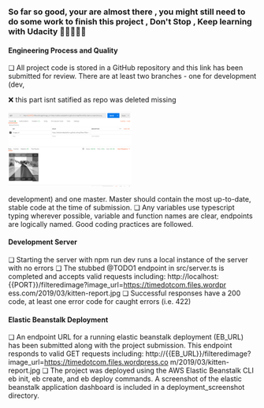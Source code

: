 ### So far so good, your are almost there , you might still need to do some work to finish this project , Don't Stop , Keep learning with Udacity 💪💪💪💪💪 


#### Engineering Process and Quality
❏ All project code is stored in a GitHub repository and this link has been submitted
for review. There are at least two branches - one for development (dev,

❌	 this part isnt satified as repo was deleted missing 

<img src="https://github.com/AliAhmedNada/muradbiskinImageFilterReview/blob/master/images/Capture.PNG" alt="image posted" width="250"/>


development) and one master. Master should contain the most up-to-date, stable
code at the time of submission.
❏ Any variables use typescript typing wherever possible, variable and function
names are clear, endpoints are logically named. Good coding practices are
followed.

#### Development Server
❏ Starting the server with npm run dev runs a local instance of the server with no
errors
❏ The stubbed @TODO1 endpoint in src/server.ts is completed and accepts
valid requests including:
http://localhost:{{PORT}}/filteredimage?image_url=https://timedotcom.files.wordpr
ess.com/2019/03/kitten-report.jpg
❏ Successful responses have a 200 code, at least one error code for caught errors
(i.e. 422)

#### Elastic Beanstalk Deployment
❏ An endpoint URL for a running elastic beanstalk deployment (EB_URL) has been
submitted along with the project submission. This endpoint responds to valid
GET requests including:
http://{{EB_URL}}/filteredimage?image_url=https://timedotcom.files.wordpress.co
m/2019/03/kitten-report.jpg
❏ The project was deployed using the AWS Elastic Beanstalk CLI eb init, eb
create, and eb deploy commands.
A screenshot of the elastic beanstalk application dashboard is included in a
deployment_screenshot directory.
